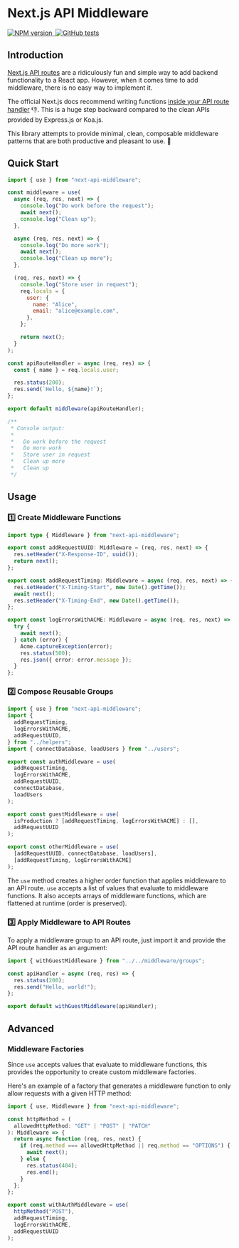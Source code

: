 # Next.js API Middleware

<p>
  <a aria-label="NPM version" href="https://www.npmjs.com/package/next-api-middleware">
    <img alt="NPM version" src="https://img.shields.io/npm/v/next-api-middleware.svg?style=for-the-badge&labelColor=000000">
  </a>
  <a aria-label="License" href="https://github.com/htunnicliff/next-api-middleware/blob/master/LICENSE.txt">
    <img alt="" src="https://img.shields.io/github/license/htunnicliff/next-api-middleware.svg?style=for-the-badge&labelColor=000000">
  </a>
  <a href="https://github.com/htunnicliff/next-api-middleware/actions">
    <img alt="GitHub tests" src="https://img.shields.io/github/workflow/status/htunnicliff/next-api-middleware/Main?style=for-the-badge&labelColor=000000&label=Tests">
  </a>
<p>

## Introduction

[Next.js API routes](https://nextjs.org/docs/api-routes/introduction) are a ridiculously fun and simple way to add backend functionality to a React app. However, when it comes time to add middleware, there is no easy way to implement it.

The official Next.js docs recommend writing functions [inside your API route handler](https://nextjs.org/docs/api-routes/api-middlewares) :thumbsdown:. This is a huge step backward compared to the clean APIs provided by Express.js or Koa.js.

This library attempts to provide minimal, clean, composable middleware patterns that are both productive and pleasant to use. :tada:

## Quick Start

```js
import { use } from "next-api-middleware";

const middleware = use(
  async (req, res, next) => {
    console.log("Do work before the request");
    await next();
    console.log("Clean up");
  },

  async (req, res, next) => {
    console.log("Do more work");
    await next();
    console.log("Clean up more");
  },

  (req, res, next) => {
    console.log("Store user in request");
    req.locals = {
      user: {
        name: "Alice",
        email: "alice@example.com",
      },
    };

    return next();
  }
);

const apiRouteHandler = async (req, res) => {
  const { name } = req.locals.user;

  res.status(200);
  res.send(`Hello, ${name}!`);
};

export default middleware(apiRouteHandler);

/**
 * Console output:
 *
 *   Do work before the request
 *   Do more work
 *   Store user in request
 *   Clean up more
 *   Clean up
 */
```

## Usage

### :one: Create Middleware Functions

```ts
import type { Middleware } from "next-api-middleware";

export const addRequestUUID: Middleware = (req, res, next) => {
  res.setHeader("X-Response-ID", uuid());
  return next();
};

export const addRequestTiming: Middleware = async (req, res, next) => {
  res.setHeader("X-Timing-Start", new Date().getTime());
  await next();
  res.setHeader("X-Timing-End", new Date().getTime());
};

export const logErrorsWithACME: Middleware = async (req, res, next) => {
  try {
    await next();
  } catch (error) {
    Acme.captureException(error);
    res.status(500);
    res.json({ error: error.message });
  }
};
```

### :two: Compose Reusable Groups

```js
import { use } from "next-api-middleware";
import {
  addRequestTiming,
  logErrorsWithACME,
  addRequestUUID,
} from "../helpers";
import { connectDatabase, loadUsers } from "../users";

export const authMiddleware = use(
  addRequestTiming,
  logErrorsWithACME,
  addRequestUUID,
  connectDatabase,
  loadUsers
);

export const guestMiddleware = use(
  isProduction ? [addRequestTiming, logErrorsWithACME] : [],
  addRequestUUID
);

export const otherMiddleware = use(
  [addRequestUUID, connectDatabase, loadUsers],
  [addRequestTiming, logErrorsWithACME]
);
```

The `use` method creates a higher order function that applies middleware to an API route. `use` accepts a list of values that evaluate to middleware functions. It also accepts arrays of middleware functions, which are flattened at runtime (order is preserved).

### :three: Apply Middleware to API Routes

To apply a middleware group to an API route, just import it and provide the API route handler as an argument:

```js
import { withGuestMiddleware } from "../../middleware/groups";

const apiHandler = async (req, res) => {
  res.status(200);
  res.send("Hello, world!");
};

export default withGuestMiddleware(apiHandler);
```

## Advanced

### Middleware Factories

Since `use` accepts values that evaluate to middleware functions, this provides the opportunity to create custom middleware factories.

Here's an example of a factory that generates a middleware function to only allow requests with a given HTTP method:

```ts
import { use, Middleware } from "next-api-middleware";

const httpMethod = (
  allowedHttpMethod: "GET" | "POST" | "PATCH"
): Middleware => {
  return async function (req, res, next) {
    if (req.method === allowedHttpMethod || req.method == "OPTIONS") {
      await next();
    } else {
      res.status(404);
      res.end();
    }
  };
};

export const withAuthMiddleware = use(
  httpMethod("POST"),
  addRequestTiming,
  logErrorsWithACME,
  addRequestUUID
);
```
